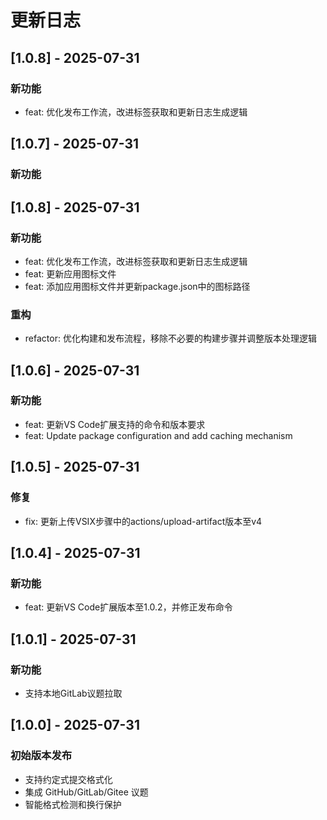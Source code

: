 # 更新日志

## [1.0.8] - 2025-07-31

### 新功能
- feat: 优化发布工作流，改进标签获取和更新日志生成逻辑

## [1.0.7] - 2025-07-31

### 新功能

## [1.0.8] - 2025-07-31

### 新功能
- feat: 优化发布工作流，改进标签获取和更新日志生成逻辑
- feat: 更新应用图标文件
- feat: 添加应用图标文件并更新package.json中的图标路径

### 重构
- refactor: 优化构建和发布流程，移除不必要的构建步骤并调整版本处理逻辑

## [1.0.6] - 2025-07-31

### 新功能
- feat: 更新VS Code扩展支持的命令和版本要求
- feat: Update package configuration and add caching mechanism

## [1.0.5] - 2025-07-31

### 修复
- fix: 更新上传VSIX步骤中的actions/upload-artifact版本至v4

## [1.0.4] - 2025-07-31

### 新功能
- feat: 更新VS Code扩展版本至1.0.2，并修正发布命令

## [1.0.1] - 2025-07-31

### 新功能
- 支持本地GitLab议题拉取

## [1.0.0] - 2025-07-31

### 初始版本发布
- 支持约定式提交格式化
- 集成 GitHub/GitLab/Gitee 议题
- 智能格式检测和换行保护